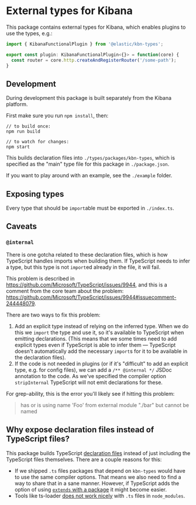 # External types for Kibana

This package contains external types for Kibana, which enables plugins to use
the types, e.g.:

```ts
import { KibanaFunctionalPlugin } from '@elastic/kbn-types';

export const plugin: KibanaFunctionalPlugin<{}> = function(core) {
  const router = core.http.createAndRegisterRouter('/some-path');
}
```

## Development

During development this package is built separately from the Kibana platform.

First make sure you run `npm install`, then:

```
// to build once:
npm run build

// to watch for changes:
npm start
```

This builds declaration files into `./types/packages/kbn-types`, which
is specified as the "main" type file for this package in `./package.json`.

If you want to play around with an example, see the `./example` folder.

## Exposing types

Every type that should be `import`able must be exported in `./index.ts`.

## Caveats

### `@internal`

There is one gotcha related to these declaration files, which is how TypeScript
handles imports when building them. If TypeScript needs to infer a type, but
this type is not `import`ed already in the file, it will fail.

This problem is described in https://github.com/Microsoft/TypeScript/issues/9944,
and this is a comment from the core team about the problem:
https://github.com/Microsoft/TypeScript/issues/9944#issuecomment-244448079.

There are two ways to fix this problem:

1. Add an explicit type instead of relying on the inferred type. When we do this
   we `import` the type and use it, so it's available to TypeScript when
   emitting declarations. (This means that we some times need to add explicit
   types even if TypeScript is able to infer them — TypeScript doesn't
   automatically add the necessary `import`s for it to be available in the
   declaration files).
2. If the code is not needed in plugins (or if it's "difficult" to add an
   explicit type, e.g. for config files), we can add a `/** @internal */`
   JSDoc annotation to the code. As we've specified the compiler option
   `stripInternal` TypeScript will not emit declarations for these.

For grep-ability, this is the error you'll likely see if hitting this problem:

> has or is using name 'Foo' from external module "./bar" but cannot be named

## Why expose declaration files instead of TypeScript files?

This package builds TypeScript [declaration files][ts-decl] instead of just
including the TypeScript files themselves. There are a couple reasons for this:

- If we shipped `.ts` files packages that depend on `kbn-types` would have to
  use the same compiler options. That means we also need to find a way to share
  that in a sane manner. However, if TypeScript adds the option of using
  [`extends` with a package][tsconfig-extends] it might become easier.
- Tools like ts-loader [does not work nicely][ts-loader-node-modules] with `.ts`
  files in `node_modules`.

[ts-decl]: https://www.typescriptlang.org/docs/handbook/declaration-files/introduction.html
[tsconfig-extends]: https://github.com/Microsoft/TypeScript/issues/15984
[ts-loader-node-modules]: https://github.com/TypeStrong/ts-loader/issues/278
